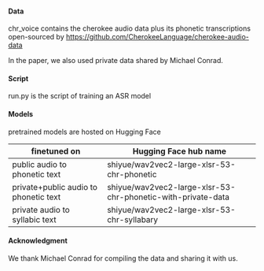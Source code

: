 #### Data
chr_voice contains the cherokee audio data plus its phonetic transcriptions
open-sourced by https://github.com/CherokeeLanguage/cherokee-audio-data

In the paper, we also used private data shared by Michael Conrad.

#### Script
run.py is the script of training an ASR model


#### Models
pretrained models are hosted on Hugging Face

| finetuned on | Hugging Face hub name|
| ------------- | ----------- |
| public audio to phonetic text  | shiyue/wav2vec2-large-xlsr-53-chr-phonetic |
| private+public audio to phonetic text   | shiyue/wav2vec2-large-xlsr-53-chr-phonetic-with-private-data |
| private audio to syllabic text  | shiyue/wav2vec2-large-xlsr-53-chr-syllabary |


#### Acknowledgment
We thank Michael Conrad for compiling the data and sharing it with us.
